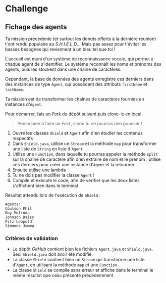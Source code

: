 # **Challenge**
## **Fichage des agents**
Ta mission précédente (et surtout les donuts offerts à la dernière réunion) t'ont rendu populaire au *S.H.I.E.L.D*... Mais pas assez pour t'éviter les basses besognes qui reviennent à un bleu tel que toi !

L'accueil est muni d'un système de reconnaissance vocale, qui permet à chaque agent de s'identifier. Le système reconnaît les noms et prénoms des agents, puis les stockent dans une chaîne de caractères.

Cependant, la base de données des agents enregistre ces derniers dans des instances de type `Agent`, qui possèdent des attributs `firstName` et `lastName`.

Ta mission est de transformer les chaînes de caractères fournies en instances d'`Agent`.

Pour démarrer, [fais un *Fork* du dépôt suivant](https://github.com/WildCodeSchool/quest-java-stream2) puis clone-le en local.

> Pense bien à faire un *Fork*, sinon tu ne pourras rien pousser !

1. Ouvre les classes `Shield` et `Agent` afin d'en étudier les contenus respectifs
2. Dans `Shield.java`, utilise un `Stream` et la méthode `map` pour transformer une liste de `String` en liste d'`Agent`
3. Utilise une `Function`, dans laquelle tu pourras appeler la méthode `split` sur la chaîne de caractère afin d'en extraire de nom et le prénom : utilise ces derniers pour créer une instance d'`Agent` et la retourner
4. Ensuite utilise une lambda
5. Tu ne dois pas modifier la classe `Agent` !
6. Compile et exécute le code, afin de vérifier que les deux listes s'affichent bien dans le terminal

Résultat attendu lors de l'exécution de `Shield` :

```
Agents:
Coulson Phil
May Melinda
Johnson Daisy
Fitz Leopold
Simmons Jemma
```
### **Critères de validation**
- Le dépôt *GitHub* contient bien les fichiers `Agent.java` et `Shield.java`. Seul `Shield.java` doit avoir été modifié.
- La classe `Shield` contient bien un `Stream` qui transforme une liste d'`Agent`, en utilisant la méthode `map` et une `Function`
- La classe `Shield` se compile sans erreur et affiche dans le terminal le même résultat que celui présenté précédemment
